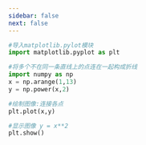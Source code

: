 ```yaml
---
sidebar: false
next: false
---
```

<BlogInfo/>






```python
#导入matplotlib.pylot模块
import matplotlib.pyplot as plt

#将多个不在同一条直线上的点连在一起构成折线
import numpy as np
x = np.arange(1,13)
y = np.power(x,2)

#绘制图像:连接各点
plt.plot(x,y)

#显示图像 y = x**2
plt.show()
```






<ActionBox />
        
<style>#top-box {margin-top:0.5rem!important;}</style>